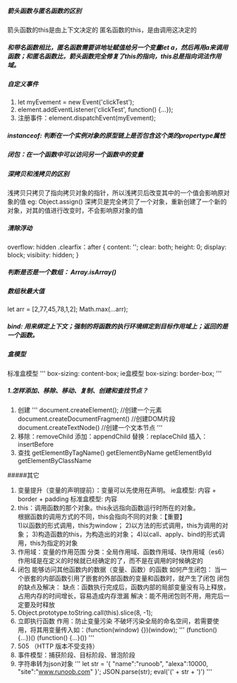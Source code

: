 ##### 箭头函数与匿名函数的区别
箭头函数的this是由上下文决定的
匿名函数的this，是由调用这决定的

##### 和带名函数相比，匿名函数需要讲地址赋值给另一个变量let a，然后再用a来调用函数；和匿名函数比，箭头函数完全修复了this的指向，this总是指向词法作用域。

##### 自定义事件
1. let myEvement = new Event('clickTest');
2. element.addEventListener('clickTest', function() {...});
3. 注册事件：element.dispatchEvent(myEvement);

##### instanceof: 判断在一个实例对象的原型链上是否包含这个类的propertype属性
##### 闭包：在一个函数中可以访问另一个函数中的变量
##### 深拷贝和浅拷贝的区别
浅拷贝只拷贝了指向拷贝对象的指针，所以浅拷贝后改变其中的一个值会影响原对象的值  eg: Object.assign()
深拷贝是完全拷贝了一个对象，重新创建了一个新的对象，对其的值进行改变时，不会影响原对象的值
##### 清除浮动
overflow: hidden
.clearfix：after {
    content: '';
    clear: both;
    height: 0;
    display: block;
    visibiity: hidden;
}
##### 判断是否是一个数组： Array.isArray()
##### 数组秋最大值
let arr = [2,77,45,78,1,2];
Math.max(...arr);

##### bind: 用来绑定上下文；强制的将函数的执行环境绑定到目标作用域上；返回的是一个函数。

##### 盒模型
标准盒模型
'''
box-sizing: content-box;
ie盒模型
box-sizing: border-box;
'''

##### 1.怎样添加、移除、移动、复制、创建和查找节点？
1. 创建
'''
document.createElement();   //创建一个元素
document.createDocumentFragment()   //创建DOM片段
document.createTextNode()  //创建一个文本节点
'''
2. 移除：removeChild  添加：appendChild  替换：replaceChild  插入：insertBefore
3. 查找
getElementByTagName()  getElementByName  getElementById   getElementByClassName

#####其它
1. 变量提升（变量的声明提前）：变量可以先使用在声明。
ie盒模型: 内容 + border + padding
标准盒模型: 内容
2. this：调用函数的那个对象。this永远指向函数运行时所在的对象。  
根据函数的调用方式的不同，this会指向不同的对象：【重要】  
1)以函数的形式调用，this为window；
2)以方法的形式调用，this为调用的对象；
3)构造函数的this，为构造出的对象；
4)以call、apply、bind的形式调用，this为指定的对象
3. 作用域：变量的作用范围
分类：全局作用域、函数作用域、块作用域（es6）
作用域是在定义的时候就已经确定的了，而不是在调用的时候确定的
4. 闭包
能够访问其他函数内的数据（变量、函数）的函数
如何产生闭包：
当一个嵌套的内部函数引用了嵌套的外部函数的变量和函数时，就产生了闭包
闭包的缺点及解决：
缺点：函数执行完成后，函数内部的局部变量没有马上释放，占用内存的时间增长，容易造成内存泄漏
解决：能不用闭包则不用，用完后一定要及时释放
5. Object.prototype.toString.call(this).slice(8, -1);
6. 立即执行函数
作用：防止变量污染
不破坏污染全局的命名空间，若需要使用，将其用变量传入如：(function(window) {})(window);
'''
(function() {...})()
(function() {...}())
'''
7. 505 （HTTP 版本不受支持）
8. 事件模型：捕获阶段、目标阶段、冒泡阶段
9. 字符串转为json对象
'''
let str = '{ "name":"runoob", "alexa":10000, "site":"www.runoob.com" }';
JSON.parse(str);
eval('(' + str + ')')
'''

